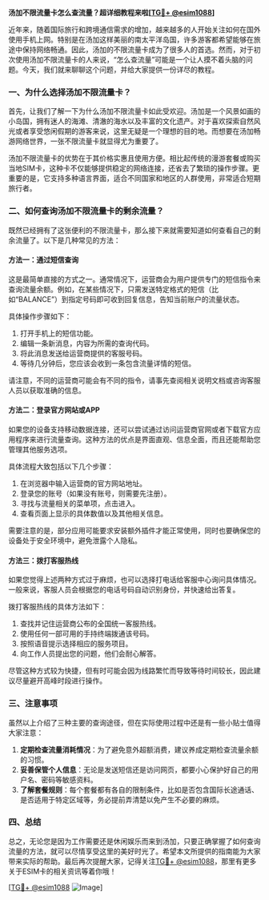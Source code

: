 **汤加不限流量卡怎么查流量？超详细教程来啦[[TG💪+ @esim1088](https://t.me/s/esim1088)]**

近年来，随着国际旅行和跨境通信需求的增加，越来越多的人开始关注如何在国外使用手机上网。特别是在汤加这样美丽的南太平洋岛国，许多游客都希望能够在旅途中保持网络畅通。因此，汤加的不限流量卡成为了很多人的首选。然而，对于初次使用汤加不限流量卡的人来说，“怎么查流量”可能是一个让人摸不着头脑的问题。今天，我们就来聊聊这个问题，并给大家提供一份详尽的教程。

### 一、为什么选择汤加不限流量卡？

首先，让我们了解一下为什么汤加不限流量卡如此受欢迎。汤加是一个风景如画的小岛国，拥有迷人的海滩、清澈的海水以及丰富的文化遗产。对于喜欢探索自然风光或者享受悠闲假期的游客来说，这里无疑是一个理想的目的地。而想要在汤加畅游网络世界，一张不限流量卡就显得尤为重要了。

汤加不限流量卡的优势在于其价格实惠且使用方便。相比起传统的漫游套餐或购买当地SIM卡，这种卡不仅能够提供稳定的网络连接，还省去了繁琐的操作步骤。更重要的是，它支持多种语言界面，适合不同国家和地区的人群使用，非常适合短期旅行者。

### 二、如何查询汤加不限流量卡的剩余流量？

既然已经拥有了这张便利的不限流量卡，那么接下来就需要知道如何查看自己的剩余流量了。以下是几种常见的方法：

#### 方法一：通过短信查询

这是最简单直接的方式之一。通常情况下，运营商会为用户提供专门的短信指令来查询流量余额。例如，在某些情况下，只需发送特定格式的短信（比如“BALANCE”）到指定号码即可收到回复信息，告知当前账户的流量状态。

具体操作步骤如下：
1. 打开手机上的短信功能。
2. 编辑一条新消息，内容为所需的查询代码。
3. 将此消息发送给运营商提供的客服号码。
4. 等待几分钟后，您应该会收到一条包含流量详情的短信。

请注意，不同的运营商可能会有不同的指令，请事先查阅相关说明文档或咨询客服人员以获取准确的信息。

#### 方法二：登录官方网站或APP

如果您的设备支持移动数据连接，还可以尝试通过访问运营商官网或者下载官方应用程序来进行流量查询。这种方法的优点是界面直观、信息全面，而且还能帮助您管理其他服务选项。

具体流程大致包括以下几个步骤：
1. 在浏览器中输入运营商的官方网站地址。
2. 登录您的账号（如果没有账号，则需要先注册）。
3. 寻找与流量相关的菜单项，点击进入。
4. 查看页面上显示的具体数值以及其他相关信息。

需要注意的是，部分应用可能要求安装额外插件才能正常使用，同时也要确保您的设备处于安全环境中，避免泄露个人隐私。

#### 方法三：拨打客服热线

如果您觉得上述两种方式过于麻烦，也可以选择打电话给客服中心询问具体情况。一般来说，客服人员会根据您的电话号码自动识别身份，并快速给出答复。

拨打客服热线的具体方法如下：
1. 查找并记住运营商公布的全国统一客服热线。
2. 使用任何一部可用的手持终端拨通该号码。
3. 按照语音提示选择相应的服务项目。
4. 向工作人员提出您的问题，他们会耐心解答。

尽管这种方式较为快捷，但有时可能会因为线路繁忙而导致等待时间较长，因此建议尽量避开高峰时段进行操作。

### 三、注意事项

虽然以上介绍了三种主要的查询途径，但在实际使用过程中还是有一些小贴士值得大家注意：

1. **定期检查流量消耗情况**：为了避免意外超额消费，建议养成定期检查流量余额的习惯。
2. **妥善保管个人信息**：无论是发送短信还是访问网页，都要小心保护好自己的用户名、密码等敏感资料。
3. **了解套餐规则**：每个套餐都有各自的限制条件，比如是否包含国际长途通话、是否适用于特定区域等，务必提前弄清楚以免产生不必要的麻烦。

### 四、总结

总之，无论您是因为工作需要还是休闲娱乐而来到汤加，只要正确掌握了如何查询流量的方法，就可以尽情享受这里的美好时光了。希望本文所提供的指南能为大家带来实际的帮助。最后再次提醒大家，记得关注[TG💪+ @esim1088](https://t.me/s/esim1088)，那里有更多关于ESIM卡的相关资讯等着你哦！

[[TG💪+ @esim1088](https://t.me/s/esim1088) ![Image](https://i.postimg.cc/4NQfJmqS/Snipaste-2025-05-13-00-14-12.png)]